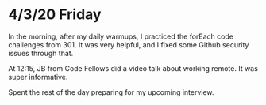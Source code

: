 # 4/3/20 Friday 

In the morning, after my daily warmups, I practiced the forEach code challenges from 301. It was very helpful, and I fixed some Github security issues through that. 

At 12:15, JB from Code Fellows did a video talk about working remote. It was super informative. 

Spent the rest of the day preparing for my upcoming interview. 